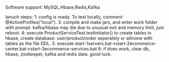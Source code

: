Software support: MySQL,Hbase,Redis,Kafka

lanuch steps:
1: config is ready. To test locally, comment @ActiveProfiles("local").
3: compile and make jars, and enter work folder with prompt. kafka/hbase may die due to unusual exit and memory limit, just reboot.
4: execute ProductServiceTest.testInitiator() to create tables in hbase, create database: user/product/order seperately or allinone with tables as the file DDL.
5: execute start-1servers.bat->start-2ecommerce-center.bat->start-3ecommerce-services.bat
6: if does work, clear db, hbase, zookeeper, kafka and redis data. good luck.